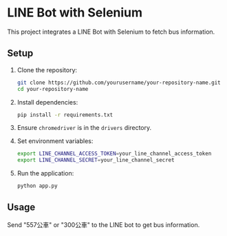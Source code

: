 # LINE Bot with Selenium

This project integrates a LINE Bot with Selenium to fetch bus information.

## Setup

1. Clone the repository:
    ```bash
    git clone https://github.com/yourusername/your-repository-name.git
    cd your-repository-name
    ```

2. Install dependencies:
    ```bash
    pip install -r requirements.txt
    ```

3. Ensure `chromedriver` is in the `drivers` directory.

4. Set environment variables:
    ```bash
    export LINE_CHANNEL_ACCESS_TOKEN=your_line_channel_access_token
    export LINE_CHANNEL_SECRET=your_line_channel_secret
    ```

5. Run the application:
    ```bash
    python app.py
    ```

## Usage

Send "557公車" or "300公車" to the LINE bot to get bus information.
